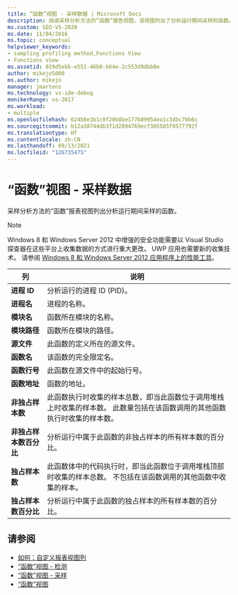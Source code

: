 ```yaml
---
title: “函数”视图 - 采样数据 | Microsoft Docs
description: 阅读采样分析方法的“函数”报告视图，该视图列出了分析运行期间采样的函数。
ms.custom: SEO-VS-2020
ms.date: 11/04/2016
ms.topic: conceptual
helpviewer_keywords:
- sampling profiling method,Functions View
- Functions view
ms.assetid: 029d5ebb-e551-46b0-b64e-2c553d9dbb8e
author: mikejo5000
ms.author: mikejo
manager: jmartens
ms.technology: vs-ide-debug
monikerRange: vs-2017
ms.workload:
- multiple
ms.openlocfilehash: 624b8e3b1c0f20b8be177b89954ea1c3dbc7bb6c
ms.sourcegitcommit: b12a38744db371d2894769ecf305585f9577792f
ms.translationtype: HT
ms.contentlocale: zh-CN
ms.lasthandoff: 09/13/2021
ms.locfileid: "126735475"
---
```

# <a name="functions-view---sampling-data"></a>“函数”视图 - 采样数据
采样分析方法的“函数”报表视图列出分析运行期间采样的函数。

> [!NOTE]
> Windows 8 和 Windows Server 2012 中增强的安全功能需要以 Visual Studio 探查器在这些平台上收集数据的方式进行重大更改。 UWP 应用也需要新的收集技术。 请参阅 [Windows 8 和 Windows Server 2012 应用程序上的性能工具](../profiling/performance-tools-on-windows-8-and-windows-server-2012-applications.md)。

|列|说明|
|------------|-----------------|
|**进程 ID**|分析运行的进程 ID (PID)。|
|**进程名**|进程的名称。|
|**模块名**|函数所在模块的名称。|
|**模块路径**|函数所在模块的路径。|
|**源文件**|此函数的定义所在的源文件。|
|**函数名**|该函数的完全限定名。|
|**函数行号**|此函数在源文件中的起始行号。|
|**函数地址**|函数的地址。|
|**非独占样本数**|此函数执行时收集的样本总数，即当此函数位于调用堆栈上时收集的样本数。 此数量包括在该函数调用的其他函数执行时收集的样本数。|
|**非独占样本数百分比**|分析运行中属于此函数的非独占样本的所有样本数的百分比。|
|**独占样本数**|此函数体中的代码执行时，即当此函数位于调用堆栈顶部时收集的样本总数。 不包括在该函数调用的其他函数中收集的样本。|
|**独占样本数百分比**|分析运行中属于此函数的独占样本的所有样本数的百分比。|

## <a name="see-also"></a>请参阅
- [如何：自定义报表视图列](../profiling/how-to-customize-report-view-columns.md)
- [“函数”视图 - 检测](../profiling/functions-view-dotnet-memory-instrumentation-data.md)
- [“函数”视图 - 采样](../profiling/functions-view-dotnet-memory-sampling-data.md)
- [“函数”视图](../profiling/functions-view-instrumentation-data.md)
